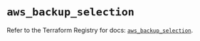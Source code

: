 # `aws_backup_selection`

Refer to the Terraform Registry for docs: [`aws_backup_selection`](https://registry.terraform.io/providers/hashicorp/aws/5.86.1/docs/resources/backup_selection).
